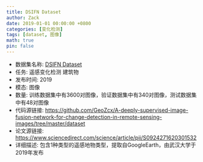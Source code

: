 ```yaml
---
title: DSIFN Dataset
author: Zack
date: 2019-01-01 00:00:00 +0800
categories: [变化检测]
tags: [dataset, 图像]
math: true
pin: false
---
```

- 数据集名称: [DSIFN Dataset](https://github.com/GeoZcx/A-deeply-supervised-image-fusion-network-for-change-detection-in-remote-sensing-images/tree/master/dataset)
- 任务: 遥感变化检测 建筑物
- 发布时间: 2019
- 模态: 图像
- 数量: 训练数据集中有3600对图像，验证数据集中有340对图像，测试数据集中有48对图像
- 代码源链接: https://github.com/GeoZcx/A-deeply-supervised-image-fusion-network-for-change-detection-in-remote-sensing-images/tree/master/dataset
- 论文源链接: https://www.sciencedirect.com/science/article/pii/S0924271620301532
- 详细描述: 包含1种类型的遥感地物类型，提取自GoogleEarth，由武汉大学于2019年发布
